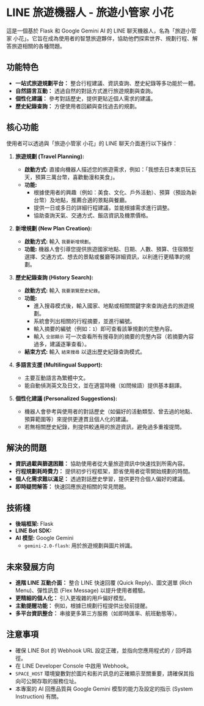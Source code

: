 # LINE 旅遊機器人 - 旅遊小管家 小花

這是一個基於 Flask 和 Google Gemini AI 的 LINE 聊天機器人，名為「旅遊小管家 小花」。它旨在成為使用者的智慧旅遊夥伴，協助他們探索世界、規劃行程、解答旅遊相關的各種問題。

## 功能特色

*   **一站式旅遊規劃平台：** 整合行程建議、資訊查詢、歷史紀錄等多功能於一體。
*   **自然語言互動：** 透過自然的對話方式進行旅遊規劃與查詢。
*   **個性化建議：** 參考對話歷史，提供更貼近個人需求的建議。
*   **歷史紀錄查詢：** 方便使用者回顧與查找過去的規劃。

## 核心功能

使用者可以透過與「旅遊小管家 小花」的 LINE 聊天介面進行以下操作：

1.  **旅遊規劃 (Travel Planning):**
    *   **啟動方式:** 直接向機器人描述您的旅遊需求，例如：「我想去日本東京玩五天，預算三萬台幣，喜歡動漫和美食」。
    *   **功能:**
        *   根據使用者的興趣（例如：美食、文化、戶外活動）、預算（預設為新台幣）及地點，推薦合適的景點與餐廳。
        *   提供一日或多日的詳細行程建議，並能根據需求進行調整。
        *   協助查詢天氣、交通方式、飯店資訊及機票價格。

2.  **新增規劃 (New Plan Creation):**
    *   **啟動方式:** 輸入 `我要新增規劃`。
    *   **功能:** 機器人會引導您提供旅遊國家地點、日期、人數、預算、住宿類型選擇、交通方式、想去的景點或餐廳等詳細資訊，以利進行更精準的規劃。

3.  **歷史紀錄查詢 (History Search):**
    *   **啟動方式:** 輸入 `我要瀏覽歷史紀錄`。
    *   **功能:**
        *   進入搜尋模式後，輸入國家、地點或相關關鍵字來查詢過去的旅遊規劃。
        *   系統會列出相關的行程摘要，並進行編號。
        *   輸入摘要的編號（例如：`1`）即可查看該筆規劃的完整內容。
        *   輸入 `全部顯示` 可一次查看所有搜尋到的摘要的完整內容（若摘要內容過多，建議逐筆查看）。
    *   **結束方式:** 輸入 `結束搜尋` 以退出歷史紀錄查詢模式。

4.  **多語言支援 (Multilingual Support):**
    *   主要互動語言為繁體中文。
    *   能自動偵測英文及日文，並在適當時機（如問候語）提供基本翻譯。

5.  **個性化建議 (Personalized Suggestions):**
    *   機器人會參考與使用者的對話歷史（如偏好的活動類型、曾去過的地點、預算範圍等）來提供更連貫且個人化的建議。
    *   若無相關歷史紀錄，則提供較通用的旅遊資訊，避免過多重複提問。

## 解決的問題

*   **資訊過載與篩選困難：** 協助使用者從大量旅遊資訊中快速找到所需內容。
*   **行程規劃耗時費力：** 提供初步行程框架，節省使用者從零開始規劃的時間。
*   **個人化需求難以滿足：** 透過對話歷史學習，提供更符合個人偏好的建議。
*   **即時疑問解答：** 快速回應旅遊相關的常見問題。

## 技術棧

*   **後端框架:** Flask
*   **LINE Bot SDK:** 
*   **AI 模型:** Google Gemini 
    *   `gemini-2.0-flash`: 用於旅遊規劃與圖片辨識。


## 未來發展方向

*   **進階 LINE 互動介面：** 整合 LINE 快速回覆 (Quick Reply)、圖文選單 (Rich Menu)、彈性訊息 (Flex Message) 以提升使用者體驗。
*   **更精細的個人化：** 引入更複雜的用戶偏好模型。
*   **主動提醒功能：** 例如，根據已規劃行程提供出發前提醒。
*   **多平台資訊整合：** 串接更多第三方服務（如即時匯率、航班動態等）。

## 注意事項

*   確保 LINE Bot 的 Webhook URL 設定正確，並指向您應用程式的 `/` 回呼路徑。
*   在 LINE Developer Console 中啟用 Webhook。
*   `SPACE_HOST` 環境變數對於圖片和影片訊息的正確顯示至關重要，請確保其指向可公開存取的服務位址。
*   本專案的 AI 回應品質與 Google Gemini 模型的能力及設定的指示 (System Instruction) 有關。
```# LINE 旅遊機器人 - 旅遊小管家 小花
